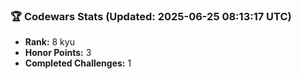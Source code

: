 ### 🏆 Codewars Stats (Updated: 2025-06-25 08:13:17 UTC)

- **Rank:** 8 kyu
- **Honor Points:** 3
- **Completed Challenges:** 1
